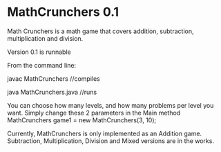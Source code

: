 MathCrunchers 0.1
=============

Math Crunchers is a math game that covers addition, subtraction, multiplication and division.

Version 0.1 is runnable

From the command line:

javac MathCrunchers       //compiles

java MathCrunchers.java   //runs

You can choose how many levels, and how many problems per level you want. Simply change these 2 parameters in the Main method
MathCrunchers game1 = new MathCrunchers(3, 10);

Currently, MathCrunchers is only implemented as an Addition game. Subtraction, Multiplication, Division and Mixed versions are in the works.
